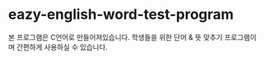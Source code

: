 # eazy-english-word-test-program
본 프로그램은 C언어로 만들어져있습니다. 학생들을 위한 단어 &amp; 뜻 맞추기 프로그램이며 간편하게 사용하실 수 있습니다.

